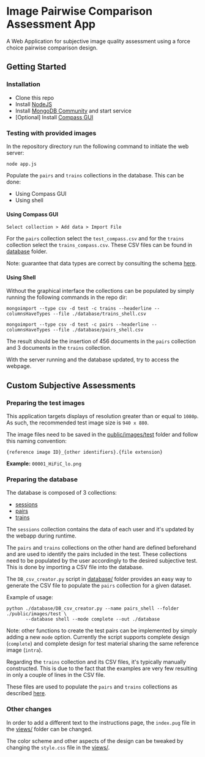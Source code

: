 # Image Pairwise Comparison Assessment App

A Web Application for subjective image quality assessment using a force choice pairwise comparison design. 

## Getting Started

### Installation

- Clone this repo
- Install [NodeJS](https://nodejs.org/en/)
- Install [MongoDB Community](https://docs.mongodb.com/manual/administration/install-community/) and start service
- [Optional] Install [Compass GUI](https://www.mongodb.com/products/compass)

### Testing with provided images

In the repository directory run the following command to initiate the web server: 
````
node app.js
````
Populate the `pairs` and `trains` collections in the database. This can be done: 
- Using Compass GUI
- Using shell

#### Using Compass GUI

`Select collection > Add data > Import File` 

For the `pairs` collection select the `test_compass.csv` and for the `trains` collection select the `trains_compass.csv`. These CSV files can be found in [database](database/) folder.

Note: guarantee that data types are correct by consulting the schema [here](#preparing-the-database). 

#### Using Shell

Without the graphical interface the collections can be populated by simply running the following commands in the repo dir: 

```
mongoimport --type csv -d test -c trains --headerline --columnsHaveTypes --file ./database/trains_shell.csv
```

```
mongoimport --type csv -d test -c pairs --headerline --columnsHaveTypes --file ./database/pairs_shell.csv
```

The result should be the insertion of 456 documents in the `pairs` collection and 3 documents in the `trains` collection. 

With the server running and the database updated, try to access the webpage.

## Custom Subjective Assessments

### Preparing the test images

This application targets displays of resolution greater than or equal to `1080p`. As such, the recommended test image size is `940 x 880`.

The image files need to be saved in the [public/images/test](public/images/test) folder and follow this naming convention: 

`{reference image ID}_{other identifiers}.{file extension}`

**Example:** `00001_HiFiC_lo.png`

### Preparing the database

The database is composed of 3 collections: 
- [sessions](database/sessions.png)
- [pairs](atabase/pairs.png)
- [trains](database/trains.png)

The `sessions` collection contains the data of each user and it's updated by the webapp during runtime. 

The `pairs` and `trains` collections on the other hand are defined beforehand and are used to identify the pairs included in the test. These collections need to be populated by the user accordingly to the desired subjective test. This is done by importing a CSV file into the database. 

The `DB_csv_creator.py` script in [database/](database/) folder provides an easy way to generate the CSV file to populate the `pairs` collection for a given dataset. 

Example of usage: 

```
python ./database/DB_csv_creator.py --name pairs_shell --folder ./public/images/test \
       --database shell --mode complete --out ./database
```

Note: other functions to create the test pairs can be implemented by simply adding a new `mode` option. Currently the script supports complete design (`complete`) and complete design for test material sharing the same reference image (`intra`).

Regarding the `trains` collection and its CSV files, it's typically manually constructed. This is due to the fact that the examples are very few resulting in only a couple of lines in the CSV file. 

These files are used to populate the `pairs` and `trains` collections as described [here](#testing-with-provided-images).

### Other changes 

In order to add a different text to the instructions page, the `index.pug` file in the [views/](views/) folder can be changed. 

The color scheme and other aspects of the design can be tweaked by changing the `style.css` file in the [views/](views/).
